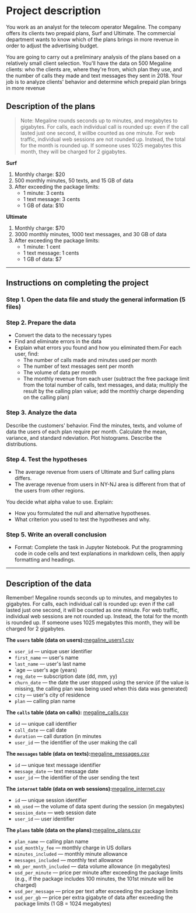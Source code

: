 # Project description
You work as an analyst for the telecom operator Megaline. The company offers its clients two prepaid plans, Surf and Ultimate. The commercial department wants to
know which of the plans brings in more revenue in order to adjust the advertising budget.

You are going to carry out a preliminary analysis of the plans based on a relatively small client selection. You'll have the data on 500 Megaline clients: who the clients
are, where they're from, which plan they use, and the number of calls they made and text messages they sent in 2018. Your job is to analyze clients' behavior and
determine which prepaid plan brings in more revenue


## Description of the plans

> Note: Megaline rounds seconds up to minutes, and megabytes to gigabytes. For calls, each individual call is rounded up: even if the call lasted just one second, it willbe counted as one minute. For web traffic, individual web sessions are not rounded up. Instead, the total for the month is rounded up. If someone uses 1025 megabytes this month, they will be charged for 2 gigabytes.

**Surf**
1. Monthly charge: $20
2. 500 monthly minutes, 50 texts, and 15 GB of data
3. After exceeding the package limits:
      * 1 minute: 3 cents
      * 1 text message: 3 cents
      * 1 GB of data: $10


**Ultimate**
1. Monthly charge: $70
2. 3000 monthly minutes, 1000 text messages, and 30 GB of data
3. After exceeding the package limits:
      * 1 minute: 1 cent
      * 1 text message: 1 cents
      * 1 GB of data: $7

---

## Instructions on completing the project
### Step 1. Open the data file and study the general information (5 files)

### Step 2. Prepare the data
- Convert the data to the necessary types
- Find and eliminate errors in the data
- Explain what errors you found and how you eliminated them.For each user, find:
    * The number of calls made and minutes used per month
    * The number of text messages sent per month
    * The volume of data per month
    * The monthly revenue from each user (subtract the free package limit from the total number of calls, text messages, and data; multiply the result by the calling plan value; add the monthly charge depending on the calling plan)

### Step 3. Analyze the data
Describe the customers' behavior. Find the minutes, texts, and volume of data the users of each plan require per month. Calculate the mean, variance, and standard ndeviation. Plot histograms. Describe the distributions.

### Step 4. Test the hypotheses

- The average revenue from users of Ultimate and Surf calling plans differs.
- The average revenue from users in NY-NJ area is different from that of the users from other regions.

You decide what alpha value to use.
Explain:
- How you formulated the null and alternative hypotheses.
- What criterion you used to test the hypotheses and why.

### Step 5. Write an overall conclusion
- Format: Complete the task in Jupyter Notebook. Put the programming code in code cells and text explanations in markdown cells, then apply formatting and headings.

---

## Description of the data
Remember! Megaline rounds seconds up to minutes, and megabytes to gigabytes. For calls, each individual call is rounded up: even if the call lasted just one second, it will be counted as one minute. For web traffic, individual web sessions are not rounded up. Instead, the total for the month is rounded up. If someone uses 1025 megabytes this month, they will be charged for 2 gigabytes.


**The `users` table (data on users):**[megaline_users1.csv](https://github.com/martiiis/practicum_dataAnalyst/files/10547017/megaline_users1.csv)
- `user_id` — unique user identifier
- `first_name` — user's name
- `last_name` — user's last name
- `age — user's age (years)
- `reg_date` — subscription date (dd, mm, yy)
- `churn_date` — the date the user stopped using the service (if the value is missing, the calling plan was being used when this data was generated)
- `city` — user's city of residence
- `plan` — calling plan name


**The `calls` table (data on calls):** [megaline_calls.csv](https://github.com/martiiis/practicum_dataAnalyst/files/10547001/megaline_calls.csv)
- `id` — unique call identifier
- `call_date` — call date
- `duration` — call duration (in minutes
- `user_id` — the identifier of the user making the call


**The `messages` table (data on texts):**[megaline_messages.csv](https://github.com/martiiis/practicum_dataAnalyst/files/10547010/megaline_messages.csv)
- `id` — unique text message identifier
- `message_date` — text message date
- `user_id` — the identifier of the user sending the text


**The `internet` table (data on web sessions):**[megaline_internet.csv](https://github.com/martiiis/practicum_dataAnalyst/files/10547009/megaline_internet.csv)
- `id` — unique session identifier
- `mb_used` — the volume of data spent during the session (in megabytes)
- `session_date` — web session date
- `user_id` — user identifier


**The `plans` table (data on the plans):**[megaline_plans.csv](https://github.com/martiiis/practicum_dataAnalyst/files/10547014/megaline_plans.csv)
- `plan_name` — calling plan name
- `usd_monthly_fee` — monthly charge in US dollars
- `minutes_included` — monthly minute allowance
- `messages_included` — monthly text allowance
- `mb_per_month_included` — data volume allowance (in megabytes)
- `usd_per_minute` — price per minute after exceeding the package limits (e.g., if the package includes 100 minutes, the 101st minute will be charged)
- `usd_per_message` — price per text after exceeding the package limits
- `usd_per_gb` — price per extra gigabyte of data after exceeding the package limits (1 GB = 1024 megabytes)









